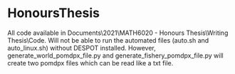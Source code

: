 # HonoursThesis
All code available in Documents\2021\MATH6020 - Honours Thesis\Writing Thesis\Code.
Will not be able to run the automated files (auto.sh and auto_linux.sh) without DESPOT installed.
However, generate_world_pomdpx_file.py and generate_fishery_pomdpx_file.py will create two pomdpx files which can be read like a txt file.
